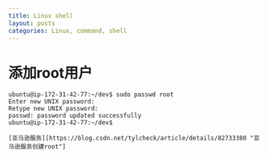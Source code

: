```yaml
---
title: Linux shell
layout: posts
categories: Linux, command, shell
---
```


# 添加root用户
    ubuntu@ip-172-31-42-77:~/dev$ sudo passwd root
    Enter new UNIX password: 
    Retype new UNIX password: 
    passwd: password updated successfully
    ubuntu@ip-172-31-42-77:~/dev$ 
    
    [亚马逊服务][https://blog.csdn.net/tylcheck/article/details/82733380 "亚马逊服务创建root"]